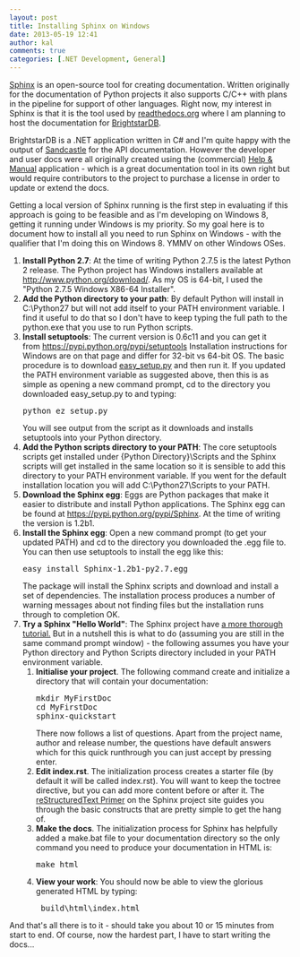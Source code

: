 ```yaml
---
layout: post
title: Installing Sphinx on Windows
date: 2013-05-19 12:41
author: kal
comments: true
categories: [.NET Development, General]
---
```

<a href="http://sphinx-doc.org/">Sphinx</a> is an open-source tool for creating documentation. Written originally for the documentation of Python projects it also supports C/C++ with plans in the pipeline for support of other languages. Right now, my interest in Sphinx is that it is the tool used by <a href="https://readthedocs.org/">readthedocs.org</a> where I am planning to host the documentation for <a href="http://brightstardb.com/">BrightstarDB</a>.

BrightstarDB is a .NET application written in C# and I'm quite happy with the output of <a href="http://shfb.codeplex.com/">Sandcastle</a> for the API documentation. However the developer and user docs were all originally created using the (commercial) <a href="http://www.helpandmanual.com/">Help &amp; Manual</a> application - which is a great documentation tool in its own right but would require contributors to the project to purchase a license in order to update or extend the docs.

Getting a local version of Sphinx running is the first step in evaluating if this approach is going to be feasible and as I'm developing on Windows 8, getting it running under Windows is my priority. So my goal here is to document how to install all you need to run Sphinx on Windows - with the qualifier that I'm doing this on Windows 8. YMMV on other Windows OSes.
<ol>
	<li><strong>Install Python 2.7</strong>: At the time of writing Python 2.7.5 is the latest Python 2 release. The Python project has Windows installers available at <a href="http://www.python.org/download/">http://www.python.org/download/</a>. As my OS is 64-bit, I used the "Python 2.7.5 Windows X86-64 Installer".</li>
	<li><strong>Add the Python directory to your path</strong>: By default Python will install in C:\Python27 but will not add itself to your PATH environment variable. I find it useful to do that so I don't have to keep typing the full path to the python.exe that you use to run Python scripts.</li>
	<li><strong>Install setuptools</strong>: The current version is 0.6c11 and you can get it from <a href="https://pypi.python.org/pypi/setuptools">https://pypi.python.org/pypi/setuptools</a> Installation instructions for Windows are on that page and differ for 32-bit vs 64-bit OS. The basic procedure is to download <a href="http://peak.telecommunity.com/dist/ez_setup.py">easy_setup.py</a> and then run it. If you updated the PATH environment variable as suggested above, then this is as simple as opening a new command prompt, cd to the directory you downloaded easy_setup.py to and typing:
<pre>python ez_setup.py</pre>
You will see output from the script as it downloads and installs setuptools into your Python directory.</li>
	<li><strong>Add the Python scripts directory to your PATH</strong>: The core setuptools scripts get installed under {Python Directory}\Scripts and the Sphinx scripts will get installed in the same location so it is sensible to add this directory to your PATH environment variable. If you went for the default installation location you will add C:\Python27\Scripts to your PATH.</li>
	<li><strong>Download the Sphinx egg</strong>: Eggs are Python packages that make it easier to distribute and install Python applications. The Sphinx egg can be found at <a href="https://pypi.python.org/pypi/Sphinx">https://pypi.python.org/pypi/Sphinx</a>. At the time of writing the version is 1.2b1.</li>
	<li><strong>Install the Sphinx egg</strong>: Open a new command prompt (to get your updated PATH) and cd to the directory you downloaded the .egg file to. You can then use setuptools to install the egg like this:
<pre>easy_install Sphinx-1.2b1-py2.7.egg</pre>
The package will install the Sphinx scripts and download and install a set of dependencies. The installation process produces a number of warning messages about not finding files but the installation runs through to completion OK.</li>
	<li><strong>Try a Sphinx "Hello World"</strong>: The Sphinx project have <a href="http://sphinx-doc.org/tutorial.html">a more thorough tutorial.</a> But in a nutshell this is what to do (assuming you are still in the same command prompt window) - the following assumes you have your Python directory and Python Scripts directory included in your PATH environment variable.
<ol>
	<li><strong>Initialise your project</strong>. The following command create and initialize a directory that will contain your documentation:
<pre>mkdir MyFirstDoc
cd MyFirstDoc
sphinx-quickstart</pre>
There now follows a list of questions. Apart from the project name, author and release number, the questions have default answers which for this quick runthrough you can just accept by pressing enter.</li>
	<li><strong>Edit index.rst</strong>. The initialization process creates a starter file (by default it will be called index.rst). You will want to keep the toctree directive, but you can add more content before or after it. The <a href="http://sphinx-doc.org/rest.html#rst-primer">reStructuredText Primer</a> on the Sphinx project site guides you through the basic constructs that are pretty simple to get the hang of.</li>
	<li><strong>Make the docs</strong>. The initialization process for Sphinx has helpfully added a make.bat file to your documentation directory so the only command you need to produce your documentation in HTML is:
<pre>make html</pre>
</li>
	<li><strong>View your work</strong>: You should now be able to view the glorious generated HTML by typing:
<pre>_build\html\index.html</pre>
</li>
</ol>
</li>
</ol>
And that's all there is to it - should take you about 10 or 15 minutes from start to end. Of course, now the hardest part, I have to start writing the docs...

